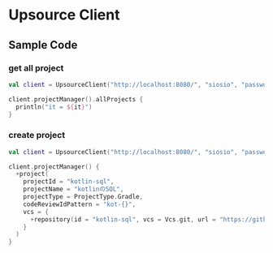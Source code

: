 # Upsource Client

## Sample Code

### get all project
```kotlin
val client = UpsourceClient("http://localhost:8080/", "siosio", "password")

client.projectManager().allProjects {
  println("it = ${it}")
}
```

### create project
```kotlin
val client = UpsourceClient("http://localhost:8080/", "siosio", "password")

client.projectManager() {
  +project(
    projectId = "kotlin-sql",
    projectName = "kotlinのSQL",
    projectType = ProjectType.Gradle,
    codeReviewIdPattern = "kot-{}",
    vcs = {
      +repository(id = "kotlin-sql", vcs = Vcs.git, url = "https://github.com/siosio/kotlin-sql")
    }
  )
}
```